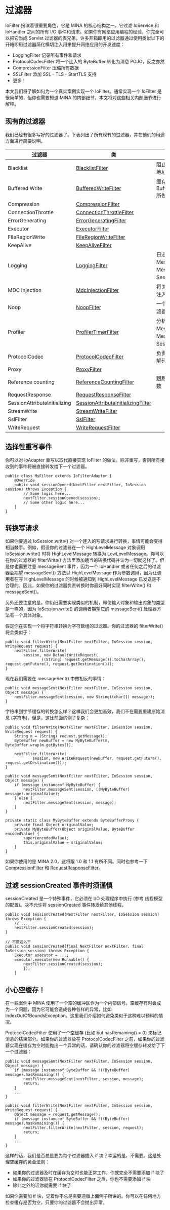 过滤器
====

IoFilter 扮演着很重要角色，它是 MINA 的核心结构之一。它过滤 IoService 和 IoHandler 之间的所有 I/O 事件和请求。如果你有网络应用编程的经验，你完全可以把它当成 Servlet 过滤器的表兄弟。许多开箱即用的过滤器通过使用类似以下的开箱即用过滤器简化横切注入用来提升网络应用的开发速度：

* LoggingFilter 记录所有事件和请求
* ProtocolCodecFilter 将一个连入的 ByteBuffer 转化为消息 POJO，反之亦然
* CompressionFilter 压缩所有数据
* SSLFilter 添加 SSL - TLS - StartTLS 支持
* 更多！
       
本文我们将了解如何为一个真实案例实现一个 IoFilter。通常实现一个 IoFilter 是很简单的，但你也需要知道 MINA 的内部细节。本文将对这些相关内部细节进行解释。
        
## 现有的过滤器
        
我们已经有很多写好的过滤器了。下表列出了所有现有的过滤器，并在他们的用途方面进行简要说明。

<table>
<thead>
<tr>
<th>过滤器</th>
<th>类</th>
<th>描述</th>
</tr>
</thead>
<tbody>
<tr>
<td>Blacklist</td>
<td><a href="http://mina.apache.org/mina-project/xref/org/apache/mina/filter/firewall/BlacklistFilter.html">BlacklistFilter</a></td>
<td>阻止列入黑名单的远程地址的连接</td>
</tr>
<tr>
<td>Buffered Write</td>
<td><a href="http://mina.apache.org/mina-project/xref/org/apache/mina/filter/buffer/BufferedWriteFilter.html">BufferedWriteFilter</a></td>
<td>缓存输出请求，就像 BufferedOutputStream 所做的那样</td>
</tr>
<tr>
<td>Compression</td>
<td><a href="http://mina.apache.org/mina-project/xref/org/apache/mina/filter/compression/CompressionFilter.html">CompressionFilter</a></td>
<td>&nbsp;</td>
</tr>
<tr>
<td>ConnectionThrottle</td>
<td><a href="http://mina.apache.org/mina-project/xref/org/apache/mina/filter/firewall/ConnectionThrottleFilter.html">ConnectionThrottleFilter</a></td>
<td>&nbsp;</td>
</tr>
<tr>
<td>ErrorGenerating</td>
<td><a href="http://mina.apache.org/mina-project/xref/org/apache/mina/filter/errorgenerating/ErrorGeneratingFilter.html">ErrorGeneratingFilter</a></td>
<td>&nbsp;</td>
</tr>
<tr>
<td>Executor</td>
<td><a href="http://mina.apache.org/mina-project/xref/org/apache/mina/filter/executor/ExecutorFilter.html">ExecutorFilter</a></td>
<td>&nbsp;</td>
</tr>
<tr>
<td>FileRegionWrite</td>
<td><a href="http://mina.apache.org/mina-project/xref/org/apache/mina/filter/stream/FileRegionWriteFilter.html">FileRegionWriteFilter</a></td>
<td>&nbsp;</td>
</tr>
<tr>
<td>KeepAlive</td>
<td><a href="http://mina.apache.org/mina-project/xref/org/apache/mina/filter/keepalive/KeepAliveFilter.html">KeepAliveFilter</a></td>
<td>&nbsp;</td>
</tr>
<tr>
<td>Logging</td>
<td><a href="http://mina.apache.org/mina-project/xref/org/apache/mina/filter/logging/LoggingFilter.html">LoggingFilter</a></td>
<td>日志事件消息，比如 MessageReceived、MessageSent、SessionOpened 等等</td>
</tr>
<tr>
<td>MDC Injection</td>
<td><a href="http://mina.apache.org/mina-project/xref/org/apache/mina/filter/logging/MdcInjectionFilter.html">MdcInjectionFilter</a></td>
<td>将关键 IoSession 属性注入 MDC</td>
</tr>
<tr>
<td>Noop</td>
<td><a href="http://mina.apache.org/mina-project/xref/org/apache/mina/filter/util/NoopFilter.html">NoopFilter</a></td>
<td>一个不作任何事情的过滤器。用于测试。</td>
</tr>
<tr>
<td>Profiler</td>
<td><a href="http://mina.apache.org/mina-project/xref/org/apache/mina/filter/statistic/ProfilerTimerFilter.html">ProfilerTimerFilter</a></td>
<td>分析事件消息，比如 MessageReceived、MessageSent、SessionOpened 等等</td>
</tr>
<tr>
<td>ProtocolCodec</td>
<td><a href="http://mina.apache.org/mina-project/xref/org/apache/mina/filter/codec/ProtocolCodecFilter.html">ProtocolCodecFilter</a></td>
<td>负责对消息进行编码和解码的过滤器</td>
</tr>
<tr>
<td>Proxy</td>
<td><a href="http://mina.apache.org/mina-project/xref/org/apache/mina/proxy/filter/ProxyFilter.html">ProxyFilter</a></td>
<td>&nbsp;</td>
</tr>
<tr>
<td>Reference counting</td>
<td><a href="http://mina.apache.org/mina-project/xref/org/apache/mina/filter/util/ReferenceCountingFilter.html">ReferenceCountingFilter</a></td>
<td>跟踪本过滤器的使用次数</td>
</tr>
<tr>
<td>RequestResponse</td>
<td><a href="http://mina.apache.org/mina-project/xref/org/apache/mina/filter/reqres/RequestResponseFilter.html">RequestResponseFilter</a></td>
<td>&nbsp;</td>
</tr>
<tr>
<td>SessionAttributeInitializing</td>
<td><a href="http://mina.apache.org/mina-project/xref/org/apache/mina/filter/util/SessionAttributeInitializingFilter.html">SessionAttributeInitializingFilter</a></td>
<td>&nbsp;</td>
</tr>
<tr>
<td>StreamWrite</td>
<td><a href="http://mina.apache.org/mina-project/xref/org/apache/mina/filter/stream/StreamWriteFilter.html">StreamWriteFilter</a></td>
<td>&nbsp;</td>
</tr>
<tr>
<td>SslFilter</td>
<td><a href="http://mina.apache.org/mina-project/xref/org/apache/mina/filter/ssl/SslFilter.html">SslFilter</a></td>
<td>&nbsp;</td>
</tr>
<tr>
<td>WriteRequest</td>
<td><a href="http://mina.apache.org/mina-project/xref/org/apache/mina/filter/util/WriteRequestFilter.html">WriteRequestFilter</a></td>
<td>&nbsp;</td>
</tr>
</tbody>
</table>


## 选择性重写事件

你可以对 IoAdapter 重写以取代直接实现 IoFilter 的做法。除非重写，否则所有接收到的事件将被直接转发给下一个过滤器。

	public class MyFilter extends IoFilterAdapter {
	    @Override
	    public void sessionOpened(NextFilter nextFilter, IoSession session) throws Exception {
	        // Some logic here...
	        nextFilter.sessionOpened(session);
	        // Some other logic here...
	    }
	}

## 转换写请求
        
如果你要通过 IoSession.write() 对一个连入的写请求进行转换，事情可能会变得相当棘手。例如，假设你的过滤器在一个 HighLevelMessage 对象调用 IoSession.write() 时将 HighLevelMessage 转换为 LowLevelMessage。你可以在你的过滤器的 filterWrite() 方法里添加适当的转换代码并认为一切就这样了。但是你也需要注意 messageSent 事件，因为一个 IoHandler 或者任何之后的过滤器会期望 messageSent() 方法以 HighLevelMessage 作为参数调用，因为让调用者在写 HighLevelMessage 的时候被通知到 HighLevelMessage 已发送是不合理的。因此，如果你的过滤器负责转换时你最好同时实现 filterWrite() 和 messageSent()。
        
另外还要注意的是，你仍旧需要实现类似的机制，即使输入对象和输出对象的类型是一样的，因为 IoSession.write() 的调用者期望它的 messageSent() 处理器方法有一个具体对象。
        
假定你在实现一个将字符串转换为字符数组的过滤器。你的过滤器的 filterWrite() 将会类似于：

	public void filterWrite(NextFilter nextFilter, IoSession session, WriteRequest request) {
	    nextFilter.filterWrite(
	        session, new DefaultWriteRequest(
	                ((String) request.getMessage()).toCharArray(), request.getFuture(), request.getDestination()));
	}

现在我们需要在 messageSent() 中做相反的事情：

	public void messageSent(NextFilter nextFilter, IoSession session, Object message) {
	    nextFilter.messageSent(session, new String((char[]) message));
	}

字符串到字节缓存的转换怎么样？这样我们会更加高效，我们不在需要重建原始消息 (字符串)。但是，这比前面的例子复杂：

	public void filterWrite(NextFilter nextFilter, IoSession session, WriteRequest request) {
	    String m = (String) request.getMessage();
	    ByteBuffer newBuffer = new MyByteBuffer(m, ByteBuffer.wrap(m.getBytes());
	
	    nextFilter.filterWrite(
	            session, new WriteRequest(newBuffer, request.getFuture(), request.getDestination()));
	}
	
	public void messageSent(NextFilter nextFilter, IoSession session, Object message) {
	    if (message instanceof MyByteBuffer) {
	        nextFilter.messageSent(session, ((MyByteBuffer) message).originalValue);
	    } else {
	        nextFilter.messageSent(session, message);
	    }
	}
	
	private static class MyByteBuffer extends ByteBufferProxy {
	    private final Object originalValue;
	    private MyByteBuffer(Object originalValue, ByteBuffer encodedValue) {
	        super(encodedValue);
	        this.originalValue = originalValue;
	    }
	}

如果你使用的是 MINA 2.0，这将跟 1.0 和 1.1 有所不同。同时也参考一下 [CompressionFilter](http://mina.apache.org/mina-project/xref/org/apache/mina/filter/compression/CompressionFilter.html) 和 [RequestResponseFilter](http://mina.apache.org/mina-project/xref/org/apache/mina/filter/reqres/RequestResponseFilter.html)。
        
## 过滤 sessionCreated 事件时须谨慎
        
sessionCreated 是一个特殊事件，它必须在 I/O 处理程序中执行 (参考 线程模型的配置)。决不允许将 sessionCreated 事件转发给其他线程。

	public void sessionCreated(NextFilter nextFilter, IoSession session) throws Exception {
	    // ...
	    nextFilter.sessionCreated(session);
	}
	
	// 不要这么干
	public void sessionCreated(final NextFilter nextFilter, final IoSession session) throws Exception {
	    Executor executor = ...;
	    executor.execute(new Runnable() {
	        nextFilter.sessionCreated(session);
	        });
	    }

## 小心空缓存！
       
在一些案例中 MINA 使用了一个空的缓冲区作为一个内部信号。空缓存有时会成为一个问题，因为它可能会造成各种各样的异常，比如 IndexOutOfBoundsException。这里我们介绍如何避免类似于这种难以预料的情况。
        
ProtocolCodecFilter 使用了一个空缓存 (比如 buf.hasRemaining() = 0) 来标记消息的结束部分。如果你的过滤器放在 ProtocolCodecFilter 之前，如果你的过滤器实现在缓存为空时能抛出一个异常的话，请确认你的过滤器将空缓存转发给了下一个过滤器：

	public void messageSent(NextFilter nextFilter, IoSession session, Object message) {
	    if (message instanceof ByteBuffer && !((ByteBuffer) message).hasRemaining()) {
	        nextFilter.messageSent(nextFilter, session, message);
	        return;
	    }
	    ...
	}
	
	public void filterWrite(NextFilter nextFilter, IoSession session, WriteRequest request) {
	    Object message = request.getMessage();
	    if (message instanceof ByteBuffer && !((ByteBuffer) message).hasRemaining()) {
	        nextFilter.filterWrite(nextFilter, session, request);
	        return;
	    }
	    ...
	}

   
这样的话，我们是否总是要为每个过滤器插入 if 块？幸运的是，不需要。这是处理空缓存的黄金法则：

* 如果你的过滤器及时在缓存为空时也能正常工作，你就完全不需要添加 if 块了
* 如果你的过滤器放在 ProtocolCodecFilter 之后，你也不需要添加 if 块
* 除此之外的话你就需要 if 块了
        
如果你需要加 if 块，记着你不总是需要遵循上面例子所讲的。你可以在任何地方检查缓存是否为空，只要你的过滤器不会抛出异常。
